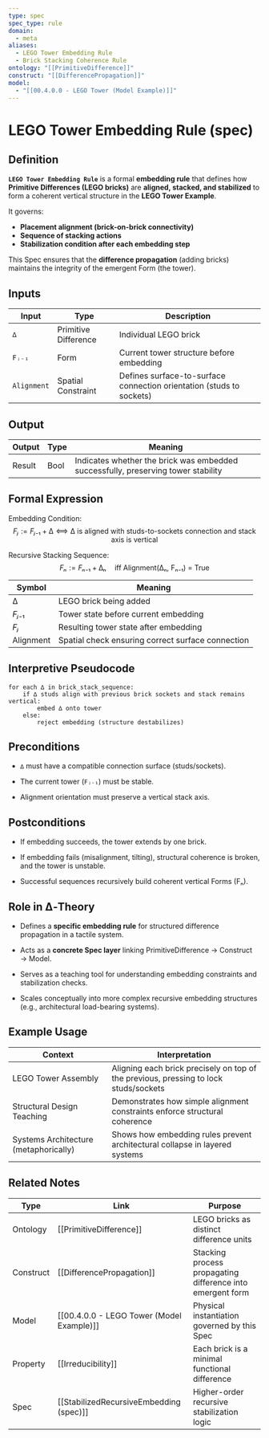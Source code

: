 ```yaml
---
type: spec
spec_type: rule
domain:
  - meta
aliases:
  - LEGO Tower Embedding Rule
  - Brick Stacking Coherence Rule
ontology: "[[PrimitiveDifference]]"
construct: "[[DifferencePropagation]]"
model:
  - "[[00.4.0.0 - LEGO Tower (Model Example)]]"
---
```


# LEGO Tower Embedding Rule (spec)

## Definition

**`LEGO Tower Embedding Rule`** is a formal **embedding rule** that defines how **Primitive Differences (LEGO bricks)** are **aligned, stacked, and stabilized** to form a coherent vertical structure in the **LEGO Tower Example**.

It governs:
- **Placement alignment (brick-on-brick connectivity)**
- **Sequence of stacking actions**
- **Stabilization condition after each embedding step**

This Spec ensures that the **difference propagation** (adding bricks) maintains the integrity of the emergent Form (the tower).

## Inputs

|Input|Type|Description|
|---|---|---|
|`∆`|Primitive Difference|Individual LEGO brick|
|`Fⱼ₋₁`|Form|Current tower structure before embedding|
|`Alignment`|Spatial Constraint|Defines surface-to-surface connection orientation (studs to sockets)|

## Output

|Output|Type|Meaning|
|---|---|---|
|Result|Bool|Indicates whether the brick was embedded successfully, preserving tower stability|

## Formal Expression

Embedding Condition:
$$
Fⱼ := Fⱼ₋₁ + ∆ ⟺ ∆ \text{ is aligned with studs-to-sockets connection and stack axis is vertical}
$$

Recursive Stacking Sequence:
$$
Fₙ := Fₙ₋₁ + ∆ₙ \quad \text{iff Alignment(∆ₙ, Fₙ₋₁) = True}
$$

|Symbol|Meaning|
|---|---|
|$∆$|LEGO brick being added|
|$Fⱼ₋₁$|Tower state before current embedding|
|$Fⱼ$|Resulting tower state after embedding|
|Alignment|Spatial check ensuring correct surface connection|

## Interpretive Pseudocode

```pseudo
for each ∆ in brick_stack_sequence:
    if ∆ studs align with previous brick sockets and stack remains vertical:
        embed ∆ onto tower
    else:
        reject embedding (structure destabilizes)
````

## Preconditions

- `∆` must have a compatible connection surface (studs/sockets).
    
- The current tower (`Fⱼ₋₁`) must be stable.
    
- Alignment orientation must preserve a vertical stack axis.
    

## Postconditions

- If embedding succeeds, the tower extends by one brick.
    
- If embedding fails (misalignment, tilting), structural coherence is broken, and the tower is unstable.
    
- Successful sequences recursively build coherent vertical Forms (Fₙ).
    

## Role in ∆‑Theory

- Defines a **specific embedding rule** for structured difference propagation in a tactile system.
    
- Acts as a **concrete Spec layer** linking PrimitiveDifference → Construct → Model.
    
- Serves as a teaching tool for understanding embedding constraints and stabilization checks.
    
- Scales conceptually into more complex recursive embedding structures (e.g., architectural load-bearing systems).
    

## Example Usage

|Context|Interpretation|
|---|---|
|LEGO Tower Assembly|Aligning each brick precisely on top of the previous, pressing to lock studs/sockets|
|Structural Design Teaching|Demonstrates how simple alignment constraints enforce structural coherence|
|Systems Architecture (metaphorically)|Shows how embedding rules prevent architectural collapse in layered systems|

## Related Notes

|Type|Link|Purpose|
|---|---|---|
|Ontology|[[PrimitiveDifference]]|LEGO bricks as distinct difference units|
|Construct|[[DifferencePropagation]]|Stacking process propagating difference into emergent form|
|Model|[[00.4.0.0 - LEGO Tower (Model Example)]]|Physical instantiation governed by this Spec|
|Property|[[Irreducibility]]|Each brick is a minimal functional difference|
|Spec|[[StabilizedRecursiveEmbedding (spec)]]|Higher-order recursive stabilization logic|
